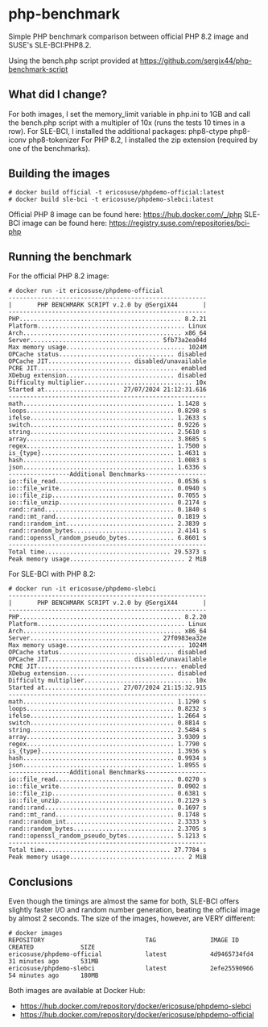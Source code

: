 # php-benchmark
Simple PHP benchmark comparison between official PHP 8.2 image and SUSE's SLE-BCI:PHP8.2.

Using the bench.php script provided at https://github.com/sergix44/php-benchmark-script

## What did I change?
For both images, I set the memory_limit variable in php.ini to 1GB and call the bench.php script with a multipler of 10x (runs the tests 10 times in a row).
For SLE-BCI, I installed the additional packages: php8-ctype php8-iconv php8-tokenizer
For PHP 8.2, I installed the zip extension (required by one of the benchmarks).


## Building the images

```
# docker build official -t ericosuse/phpdemo-official:latest
# docker build sle-bci -t ericosuse/phpdemo-slebci:latest
```

Official PHP 8 image can be found here: https://hub.docker.com/_/php
SLE-BCI image can be found here: https://registry.suse.com/repositories/bci-php


## Running the benchmark

For the official PHP 8.2 image:
```
# docker run -it ericosuse/phpdemo-official
-------------------------------------------------------
|       PHP BENCHMARK SCRIPT v.2.0 by @SergiX44       |
-------------------------------------------------------
PHP............................................. 8.2.21
Platform......................................... Linux
Arch............................................ x86_64
Server.................................... 5fb73a2ea04d
Max memory usage................................. 1024M
OPCache status................................ disabled
OPCache JIT....................... disabled/unavailable
PCRE JIT....................................... enabled
XDebug extension.............................. disabled
Difficulty multiplier.............................. 10x
Started at..................... 27/07/2024 21:12:31.616
-------------------------------------------------------
math.......................................... 1.1428 s
loops......................................... 0.8298 s
ifelse........................................ 1.2633 s
switch........................................ 0.9226 s
string........................................ 2.5610 s
array......................................... 3.8685 s
regex......................................... 1.7500 s
is_{type}..................................... 1.4631 s
hash.......................................... 1.0083 s
json.......................................... 1.6336 s
-----------------Additional Benchmarks-----------------
io::file_read................................. 0.0536 s
io::file_write................................ 0.0940 s
io::file_zip.................................. 0.7055 s
io::file_unzip................................ 0.2174 s
rand::rand.................................... 0.1840 s
rand::mt_rand................................. 0.1819 s
rand::random_int.............................. 2.3839 s
rand::random_bytes............................ 2.4141 s
rand::openssl_random_pseudo_bytes............. 6.8601 s
-------------------------------------------------------
Total time................................... 29.5373 s
Peak memory usage................................ 2 MiB
```


For SLE-BCI with PHP 8.2:
```
# docker run -it ericosuse/phpdemo-slebci
-------------------------------------------------------
|       PHP BENCHMARK SCRIPT v.2.0 by @SergiX44       |
-------------------------------------------------------
PHP............................................. 8.2.20
Platform......................................... Linux
Arch............................................ x86_64
Server.................................... 27f0983ea32e
Max memory usage................................. 1024M
OPCache status................................ disabled
OPCache JIT....................... disabled/unavailable
PCRE JIT....................................... enabled
XDebug extension.............................. disabled
Difficulty multiplier.............................. 10x
Started at..................... 27/07/2024 21:15:32.915
-------------------------------------------------------
math.......................................... 1.1290 s
loops......................................... 0.8232 s
ifelse........................................ 1.2664 s
switch........................................ 0.8814 s
string........................................ 2.5484 s
array......................................... 3.9309 s
regex......................................... 1.7790 s
is_{type}..................................... 1.3936 s
hash.......................................... 0.9934 s
json.......................................... 1.8955 s
-----------------Additional Benchmarks-----------------
io::file_read................................. 0.0270 s
io::file_write................................ 0.0902 s
io::file_zip.................................. 0.6381 s
io::file_unzip................................ 0.2129 s
rand::rand.................................... 0.1697 s
rand::mt_rand................................. 0.1748 s
rand::random_int.............................. 2.3333 s
rand::random_bytes............................ 2.3705 s
rand::openssl_random_pseudo_bytes............. 5.1213 s
-------------------------------------------------------
Total time................................... 27.7784 s
Peak memory usage................................ 2 MiB
```

## Conclusions

Even though the timings are almost the same for both, SLE-BCI offers slightly faster I/O and random number generation, beating the official image by almost 2 seconds.
The size of the images, however, are VERY different:

```
# docker images
REPOSITORY                            TAG               IMAGE ID       CREATED             SIZE
ericosuse/phpdemo-official            latest            4d9465734fd4   31 minutes ago      531MB
ericosuse/phpdemo-slebci              latest            2efe25590966   54 minutes ago      180MB
```

Both images are available at Docker Hub:

* https://hub.docker.com/repository/docker/ericosuse/phpdemo-slebci
* https://hub.docker.com/repository/docker/ericosuse/phpdemo-official

